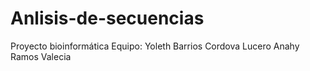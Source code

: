 # Anlisis-de-secuencias
Proyecto bioinformática
  Equipo:
    Yoleth Barrios Cordova
    Lucero Anahy Ramos Valecia
